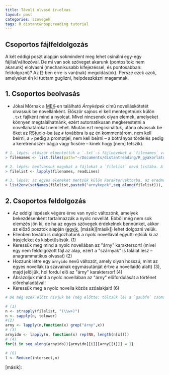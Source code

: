 ```yaml
---
title: Távoli olvasó ír–olvas
layout: post
categories: szovegek
tags: R distant&nbsp;reading tutorial
---
```


## Csoportos fájlfeldolgozás
A két eddigi poszt alapján sokmindent meg lehet csinálni egy-egy fájllal/változóval. De mi van sok szöveget akarunk (pontosítok: nem akarunk) elolvasni (mechanikusabb kifejezéssel, és pontosabban: feldolgozni)? Az [R][r]-ben erre is van(nak) megoldás(ok). Persze ezek azok, amelyeket én ki tudtam guglizni, helpdeszkázni magamnak.

## 1. Csoportos beolvasás
- Jókai Mórnak a [MEK](http://mek.oszk.hu/07300/07324/07324.htm)-en található *Árnyképek* című novelláskötetét olvassuk be novellánként. Először sajnos el kell mentegetnünk külön `.txt` fájlként mind a nyolcat. Mivel nincsenek olyan elemek, amelyeket könnyen megtalálhatnánk, ezért automatikusan megkerestetni a novellahatárokat nem lehet.
Miután ezt megcsináltuk, utána olvassuk be őket az [RStudio][rstudio]-ba (az `#` továbbra is az én kommentárom, nem kell beírni, a `>` pedig a promptjel, nem kell beírni – a botrányos tördelés pedig a keretrendszer bágja vagy fícsöre – kinek hogy [nem] tetszik).

`````R
# 1. lépés: először elmentettük a `.txt`-s fájlneveket a `filenames` változóba abból a könyvtárból, ahol a fájlok vannak
> filenames <- list.files(path="~/Documents/distantreading/R_gyakorlatok/rutmutato/arnykepek", pattern="*.txt")

# 2. lépés: beolvassuk magukat a fájlokat a `filelist` nevű listába. A listának nyolc eleme van, mindegyik egy-egy fájlt tartalmaz bekezdésenként beolvasva, minden elemnek a saját fájlneve a jelölője
> filelist <- lapply(filenames, readLines)

# 3. lépés: az egyes elemeket mentsük külön karaktervektorba, az eredmény 8 darab változó lesz: arnykepek1, arnykepek2 stb.
> list2env(setNames(filelist,paste0("arnykepek",seq_along(filelist))), envir = parent.frame())
`````

## 2. Csoportos feldolgozás
- Az eddigi lépések végére érve van nyolc változónk, amelyek bekezdésenként tartalmazzák a nyolc novellát. Ebből még nem sok elemzés jön ki, de ha az egyes szövegek érdekelnek bennünket, akkor az előző posztok alapján ([egyik][egyik], [másik][másik]) lehet dolgozni velük.
- Ellenben tovább is dolgozhatunk a nyolc novellával együtt: ejtsük ki az írásjeleket és kisbetűsítsük. (1)
- Keressük meg mind a nyolc novellában az "árny" karaktersort! (mivel egy nem feldolgozott fájl az alap, ezért a "szárnyak" is találat lesz – anagrammatikus olvasat) (2)
- Hozzunk létre egy `arnyido` nevű változót, amely olyan hosszú, mint az egyes novellák (a szavainak egymásutánját értve a novellaidő alatt) (3), majd jelöljük, hol fordul elő az "árny" karaktersor! (4)
- Ábrázoljuk mind a nyolc novellában az "árny" előfordulását a történet előrehaladtával!
- Keressük meg a nyolc novella közös szóalakjait! (6)

`````R
# De még ezek előtt hívjuk be (még előtte: töltsük le) a `gsubfn` csomagot – értelemszerűen, ha utána ki akarjuk menteni az egyes fájlokat, akkor az előző pont 3. lépését kell alkalmazni, de a `filelist` helyeire az `n` listaváltozót kell írni (már ha az én példámat követi valaki).

# (1)
n <- strapply(filelist, "(\\w+)")
n <- sapply(n, tolower)
#(2)
arny <- lapply(n,function(x) grep("árny",x))
# (3)
arnyido <- lapply(n, function(x) rep(NA, length(n[x])))
# (4)
for(i in seq_along(arnyido)){arnyido[[i]][arny[[i]]] = 1}

# (6)
l <- Reduce(intersect,n)
`````


[distant]: https://www.google.hu/search?client=safari&rls=en&q=distant+reading&ie=UTF-8&oe=UTF-8&gfe_rd=cr&ei=7c9DWNqCHKve8geiuL-4DA#newwindow=1&q=distant+reading
[stylo]: https://sites.google.com/site/computationalstylistics/
[r]: https://www.r-project.org
[magyarlanc]: http://www.inf.u-szeged.hu/rgai/magyarlanc
[rstudio]: https://www.rstudio.com
[egyik]: http://labadigergely.github.io/szovegek/2016/12/04/R1/
[másik]:
